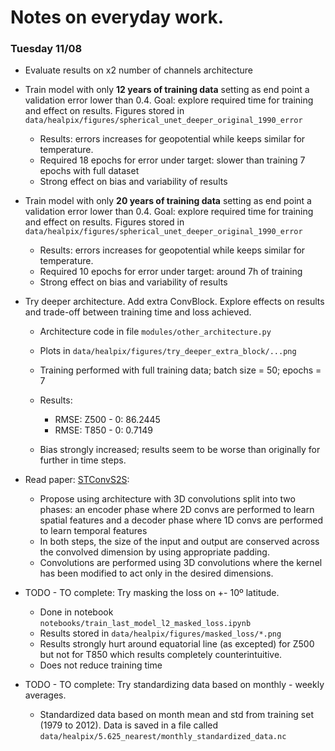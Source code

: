 # Notes on everyday work. 

### Tuesday 11/08

* Evaluate results on x2 number of channels architecture

* Train model with only **12 years of training data** setting as end point a 
validation error lower than 0.4. 
Goal: explore required time for training and effect on results. Figures stored in
`data/healpix/figures/spherical_unet_deeper_original_1990_error`
    - Results: errors increases for geopotential while keeps similar for temperature. 
    - Required 18 epochs for error under target: 
    slower than training 7 epochs with full dataset
    - Strong effect on bias and variability of results
    
* Train model with only **20 years of training data** setting as end point a 
validation error lower than 0.4. 
Goal: explore required time for training and effect on results. Figures stored in
`data/healpix/figures/spherical_unet_deeper_original_1990_error`
    - Results: errors increases for geopotential while keeps similar for temperature. 
    - Required 10 epochs for error under target: around 7h of training
    - Strong effect on bias and variability of results

* Try deeper architecture. Add extra ConvBlock. 
Explore effects on results and trade-off between training time and loss achieved.
    - Architecture code in file `modules/other_architecture.py`
    - Plots in `data/healpix/figures/try_deeper_extra_block/...png`
    - Training performed with full training data; batch size = 50; epochs = 7
    - Results: 
        - RMSE: Z500 - 0: 86.2445
        - RMSE: T850 - 0: 0.7149
        
    - Bias strongly increased; results seem to be worse than originally for further in 
    time steps.

* Read paper: [STConvS2S](https://arxiv.org/abs/1912.00134):
    - Propose using architecture with 3D convolutions split into two phases: 
    an encoder phase where 2D convs are performed to learn spatial features and
    a decoder phase where 1D convs are performed to learn temporal features
    - In both steps, the size of the input and output are conserved across the convolved
    dimension by using appropriate padding.
    - Convolutions are performed using 3D convolutions where the kernel has been modified
    to act only in the desired dimensions. 
    

* TODO - TO complete: Try masking the loss on +- 10º latitude. 
    - Done in notebook `notebooks/train_last_model_l2_masked_loss.ipynb`
    - Results stored in `data/healpix/figures/masked_loss/*.png`
    - Results strongly hurt around equatorial line (as excepted) for Z500 but not for
    T850 which results completely counterintuitive. 
    - Does not reduce training time
   
* TODO - TO complete: Try standardizing data based on monthly - weekly averages. 
    - Standardized data based on month mean and std from training set (1979 to 2012).
    Data is saved in a file called `data/healpix/5.625_nearest/monthly_standardized_data.nc`
    